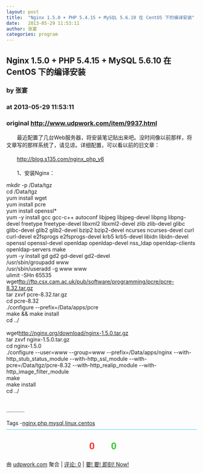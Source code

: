 ```yaml
---
layout: post
title:  "Nginx 1.5.0 + PHP 5.4.15 + MySQL 5.6.10 在 CentOS 下的编译安装"
date:   2013-05-29 11:53:11
author: 张宴
categories: program
---
```


## Nginx 1.5.0 + PHP 5.4.15 + MySQL 5.6.10 在 CentOS 下的编译安装
### by 张宴
### at 2013-05-29 11:53:11
### original <http://www.udpwork.com/item/9937.html>

<p>　　最近配置了几台Web服务器，将安装笔记贴出来吧。没时间像以前那样，将文章写的那样系统了，请见谅。详细配置，可以看以前的旧文章：
<br>

<br>
　　<a href="http://blog.s135.com/nginx_php_v6">http://blog.s135.com/nginx_php_v6</a>
<br>

<br>
　　1、安装Nginx：
<br>
</p>
<div>mkdir -p /Data/tgz
<br>
cd /Data/tgz
<br>
yum install wget
<br>
yum install pcre
<br>
yum install openssl*
<br>
yum -y install gcc gcc-c++ autoconf libjpeg libjpeg-devel libpng libpng-devel freetype freetype-devel libxml2 libxml2-devel zlib zlib-devel glibc glibc-devel glib2 glib2-devel bzip2 bzip2-devel ncurses ncurses-devel curl curl-devel e2fsprogs e2fsprogs-devel krb5 krb5-devel libidn libidn-devel openssl openssl-devel openldap openldap-devel nss_ldap openldap-clients openldap-servers make
<br>
yum -y install gd gd2 gd-devel gd2-devel
<br>
/usr/sbin/groupadd www
<br>
/usr/sbin/useradd -g www www
<br>
ulimit -SHn 65535
<br>
wget<a href="http://blog.s135.com//ftp://ftp.csx.cam.ac.uk/pub/software/programming/pcre/pcre-8.32.tar.gz">ftp://ftp.csx.cam.ac.uk/pub/software/programming/pcre/pcre-8.32.tar.gz</a>
<br>
tar zxvf pcre-8.32.tar.gz
<br>
cd pcre-8.32
<br>
./configure --prefix=/Data/apps/pcre
<br>
make &amp;&amp; make install
<br>
cd ../
<br>

<br>
wget<a href="http://nginx.org/download/nginx-1.5.0.tar.gz">http://nginx.org/download/nginx-1.5.0.tar.gz</a>
<br>
tar zxvf nginx-1.5.0.tar.gz
<br>
cd nginx-1.5.0
<br>
./configure --user=www --group=www --prefix=/Data/apps/nginx --with-http_stub_status_module --with-http_ssl_module --with-pcre=/Data/tgz/pcre-8.32 --with-http_realip_module --with-http_image_filter_module
<br>
make
<br>
make install
<br>
cd ../</div>

<br>

<br>
............
<br>

<br>
Tags -<a href="http://blog.s135.com/tags/nginx/">nginx</a>,<a href="http://blog.s135.com/tags/php/">php</a>,<a href="http://blog.s135.com/tags/mysql/">mysql</a>,<a href="http://blog.s135.com/tags/linux/">linux</a>,<a href="http://blog.s135.com/tags/centos/">centos</a>
			<div style="margin-top:8px;padding:6px 0;border-top:1px solid #3cf">
				<div style="text-align:center;margin:16px 0;padding:6px;border:0px dashed #999;font-family:arial;font-size:26px;font-weight:bold">
	<a href="http://www.udpwork.com/item/9937.html#review_form" title="不喜欢" style="text-decoration:none">
		<img src="http://www.udpwork.com//images/thumb_down24.gif" alt="">
		<span style="color:#f33">0</span>
	</a>
	   
	<a href="http://www.udpwork.com/item/9937.html#review_form" title="喜欢" style="text-decoration:none">
		<img src="http://www.udpwork.com//images/thumb_up24.gif" alt="">
		<span style="color:#3c3">0</span>
	</a>
</div>				<p>
					由 <a href="http://www.udpwork.com/">udpwork.com</a> 聚合
					|
					<a href="http://www.udpwork.com/item/9937.html#reviews">评论: 0</a>
					|
					<a href="http://www.jikenow.com/">要! 要! 即刻! Now!</a>
				</p>
			</div>